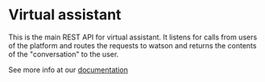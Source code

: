 # Virtual assistant

This is the main REST API for virtual assistant. It listens for calls from users of the platform and routes the 
requests to watson and returns the contents of the "conversation" to the user.

See more info at our [documentation](/docs/services/virtual-assistant.md)
